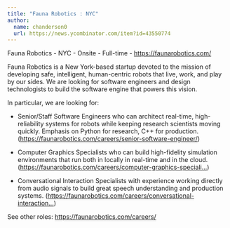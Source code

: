 ```yaml
---
title: "Fauna Robotics : NYC"
author:
  name: chanderson0
  url: https://news.ycombinator.com/item?id=43550774
---
```

Fauna Robotics - NYC - Onsite - Full-time - <a href="https:&#x2F;&#x2F;faunarobotics.com&#x2F;" rel="nofollow">https:&#x2F;&#x2F;faunarobotics.com&#x2F;</a>

Fauna Robotics is a New York-based startup devoted to the mission of developing safe, intelligent, human-centric robots that live, work, and play by our sides. We are looking for software engineers and design technologists to build the software engine that powers this vision.

In particular, we are looking for:

- Senior&#x2F;Staff Software Engineers who can architect real-time, high-reliability systems for robots while keeping research scientists moving quickly. Emphasis on Python for research, C++ for production. (<a href="https:&#x2F;&#x2F;faunarobotics.com&#x2F;careers&#x2F;senior-software-engineer&#x2F;" rel="nofollow">https:&#x2F;&#x2F;faunarobotics.com&#x2F;careers&#x2F;senior-software-engineer&#x2F;</a>)

- Computer Graphics Specialists who can build high-fidelity simulation environments that run both in locally in real-time and in the cloud. (<a href="https:&#x2F;&#x2F;faunarobotics.com&#x2F;careers&#x2F;computer-graphics-specialist&#x2F;" rel="nofollow">https:&#x2F;&#x2F;faunarobotics.com&#x2F;careers&#x2F;computer-graphics-speciali...</a>)

- Conversational Interaction Specialists with experience working directly from audio signals to build great speech understanding and production systems. (<a href="https:&#x2F;&#x2F;faunarobotics.com&#x2F;careers&#x2F;conversational-interaction-specialist&#x2F;" rel="nofollow">https:&#x2F;&#x2F;faunarobotics.com&#x2F;careers&#x2F;conversational-interaction...</a>)

See other roles: <a href="https:&#x2F;&#x2F;faunarobotics.com&#x2F;careers&#x2F;" rel="nofollow">https:&#x2F;&#x2F;faunarobotics.com&#x2F;careers&#x2F;</a>
<JobApplication />
